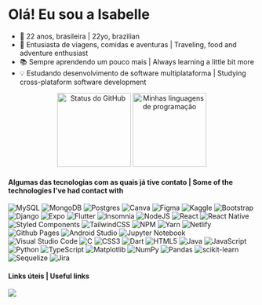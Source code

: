 # Olá! Eu sou a Isabelle
- 🎈 22 anos, brasileira | 22yo, brazilian
- 🎠 Entusiasta de viagens, comidas e aventuras | Traveling, food and adventure enthusiast
- 📚 Sempre aprendendo um pouco mais | Always learning a little bit more
- 💡 Estudando desenvolvimento de software multiplataforma | Studying cross-plataform software development 

<p align="center">
  <img height="150em" src="https://github-readme-stats.vercel.app/api/?username=drisabelles&layout=compact&langs_count=7&theme=dracula&show_icons=true" alt="Status do GitHub" />
  <img height="150em" src="https://github-readme-stats.vercel.app/api/top-langs/?username=drisabelles&layout=compact&langs_count=7&theme=dracula&show_icons=true&langs_count=6" alt="Minhas linguagens de programação" />
</p>

#### Algumas das tecnologias com as quais já tive contato | Some of the technologies I've had contact with
![MySQL](https://img.shields.io/badge/mysql-e4d2e4.svg?style=for-the-badge&logo=mysql&logoColor=black)
![MongoDB](https://img.shields.io/badge/MongoDB-e4d2e4.svg?style=for-the-badge&logo=mongodb&logoColor=black)
![Postgres](https://img.shields.io/badge/postgres-e4d2e4.svg?style=for-the-badge&logo=postgresql&logoColor=black)
![Canva](https://img.shields.io/badge/Canva-e4d2e4.svg?style=for-the-badge&logo=Canva&logoColor=black)
![Figma](https://img.shields.io/badge/figma-e4d2e4.svg?style=for-the-badge&logo=figma&logoColor=black)
![Kaggle](https://img.shields.io/badge/Kaggle-e4d2e4?style=for-the-badge&logo=kaggle&logoColor=black)
![Bootstrap](https://img.shields.io/badge/bootstrap-e4d2e4.svg?style=for-the-badge&logo=bootstrap&logoColor=black)
![Django](https://img.shields.io/badge/django-e4d2e4.svg?style=for-the-badge&logo=django&logoColor=black)
![Expo](https://img.shields.io/badge/expo-e4d2e4?style=for-the-badge&logo=expo&logoColor=black)
![Flutter](https://img.shields.io/badge/Flutter-e4d2e4.svg?style=for-the-badge&logo=Flutter&logoColor=black)
![Insomnia](https://img.shields.io/badge/Insomnia-e4d2e4?style=for-the-badge&logo=insomnia&logoColor=black)
![NodeJS](https://img.shields.io/badge/node.js-e4d2e4?style=for-the-badge&logo=node.js&logoColor=black)
![React](https://img.shields.io/badge/react-e4d2e4.svg?style=for-the-badge&logo=react&logoColor=black)
![React Native](https://img.shields.io/badge/react_native-e4d2e4.svg?style=for-the-badge&logo=react&logoColor=black)
![Styled Components](https://img.shields.io/badge/styled--components-e4d2e4?style=for-the-badge&logo=styled-components&logoColor=black)
![TailwindCSS](https://img.shields.io/badge/tailwindcss-e4d2e4.svg?style=for-the-badge&logo=tailwind-css&logoColor=black)
![NPM](https://img.shields.io/badge/NPM-e4d2e4.svg?style=for-the-badge&logo=npm&logoColor=black)
![Yarn](https://img.shields.io/badge/yarn-e4d2e4.svg?style=for-the-badge&logo=yarn&logoColor=black)
![Netlify](https://img.shields.io/badge/netlify-e4d2e4.svg?style=for-the-badge&logo=netlify&logoColor=black)
![Github Pages](https://img.shields.io/badge/github%20pages-e4d2e4?style=for-the-badge&logo=github&logoColor=black)
![Android Studio](https://img.shields.io/badge/Android%20Studio-e4d2e4.svg?style=for-the-badge&logo=android-studio&logoColor=black)
![Jupyter Notebook](https://img.shields.io/badge/jupyter-e4d2e4.svg?style=for-the-badge&logo=jupyter&logoColor=black)
![Visual Studio Code](https://img.shields.io/badge/Visual%20Studio%20Code-e4d2e4.svg?style=for-the-badge&logo=visual-studio-code&logoColor=black)
![C](https://img.shields.io/badge/c-e4d2e4.svg?style=for-the-badge&logo=c&logoColor=black)
![CSS3](https://img.shields.io/badge/css3-e4d2e4.svg?style=for-the-badge&logo=css3&logoColor=black)
![Dart](https://img.shields.io/badge/dart-e4d2e4.svg?style=for-the-badge&logo=dart&logoColor=black)
![HTML5](https://img.shields.io/badge/html5-e4d2e4.svg?style=for-the-badge&logo=html5&logoColor=black)
![Java](https://img.shields.io/badge/java-e4d2e4.svg?style=for-the-badge&logo=openjdk&logoColor=black)
![JavaScript](https://img.shields.io/badge/javascript-e4d2e4.svg?style=for-the-badge&logo=javascript&logoColor=black)
![Python](https://img.shields.io/badge/python-e4d2e4?style=for-the-badge&logo=python&logoColor=black)
![TypeScript](https://img.shields.io/badge/typescript-e4d2e4.svg?style=for-the-badge&logo=typescript&logoColor=black)
![Matplotlib](https://img.shields.io/badge/Matplotlib-e4d2e4.svg?style=for-the-badge&logo=Matplotlib&logoColor=black)
![NumPy](https://img.shields.io/badge/numpy-e4d2e4.svg?style=for-the-badge&logo=numpy&logoColor=black)
![Pandas](https://img.shields.io/badge/pandas-e4d2e4.svg?style=for-the-badge&logo=pandas&logoColor=black)
![scikit-learn](https://img.shields.io/badge/scikit--learn-e4d2e4.svg?style=for-the-badge&logo=scikit-learn&logoColor=black)
![Sequelize](https://img.shields.io/badge/Sequelize-e4d2e4?style=for-the-badge&logo=Sequelize&logoColor=black)
![Jira](https://img.shields.io/badge/jira-e4d2e4.svg?style=for-the-badge&logo=jira&logoColor=black)
  
#### Links úteis | Useful links
<div> 
<a href="https://www.linkedin.com/in/drisabelles" target="_blank"><img src="https://img.shields.io/badge/-LinkedIn-e4d2e4?style=for-the-badge&logo=linkedin&logoColor=black" target="_blank"></a>
</div>
 

<!---
drisabelles/drisabelles is a ✨ special ✨ repository because its `README.md` (this file) appears on your GitHub profile.
You can click the Preview link to take a look at your changes.
--->
